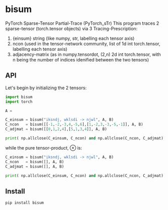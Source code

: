 # bisum

PyTorch Sparse-Tensor Partial-Trace (PyTorch_sTr)
This program traces 2 sparse-tensor (torch.tensor objects) via 3 Tracing-Prescription:
1. {einsum} string (like numpy, str, labelling each tensor axis)
2. ncon (used in the tensor-network community, list of 1d int torch.tensor, labelling each tensor axis)
3. adjacency-matrix (as in numpy.tensordot, (2,n) 2d int torch.tensor, with n being the number of indices idenified between the two tensors)

## API

Let's begin by initializing the 2 tensors:
```python
import bisum
import torch

A = 
```


```python
C_einsum = bisum("iksndj, wklsdi -> njwl", A, B)
C_ncon   = bisum([[-1,-2,-3,4,-5,6],[1,-2,3,-3,-5,-1]], A, B)
C_adjmat = bisum([[0,1,2,4],[5,1,3,4]], A, B)

print( np.allclose(C_einsum, C_ncon) and np.allclose(C_ncon, C_adjmat) )
```

while the pure tensor-product, $\otimes$ is:
```python
C_einsum = bisum("iksndj, wklsdi -> njwl", A, B)
C_ncon   = bisum([], A, B)
C_adjmat = bisum([], A, B)

print( np.allclose(C_einsum, C_ncon) and np.allclose(C_ncon, C_adjmat) )
```

## Install

```bash
pip install bisum
```

